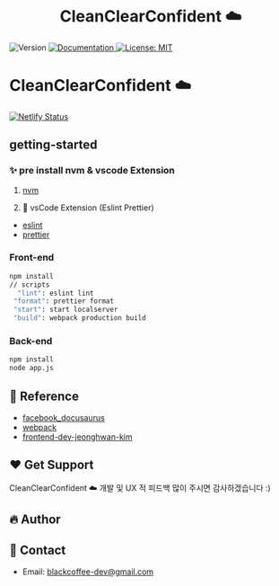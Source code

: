 <h1 align="center">CleanClearConfident ☁️</h1>
<p>
  <img alt="Version" src="https://img.shields.io/badge/version-0.1.0-blue.svg?cacheSeconds=2592000" />
  <a href="localhost:8080" target="_blank">
    <img alt="Documentation" src="https://img.shields.io/badge/documentation-yes-brightgreen.svg" />
  </a>
  <a href="MIT" target="_blank">
    <img alt="License: MIT" src="https://img.shields.io/badge/License-MIT-yellow.svg" />
  </a>
</p>


# CleanClearConfident ☁️

[![Netlify Status](https://api.netlify.com/api/v1/badges/a34236c1-043f-4e7a-98a8-e68f03b203e3/deploy-status)](https://app.netlify.com/sites/black-coffee-mise/deploys)

## getting-started

### ✨ pre install nvm & vscode Extension  

1. [nvm](https://github.com/nvm-sh/nvm)

2.  👐 vsCode Extension (Eslint Prettier) 
- [eslint](https://marketplace.visualstudio.com/items?itemName=dbaeumer.vscode-eslint)
- [prettier](https://marketplace.visualstudio.com/items?itemName=esbenp.prettier-vscode)

### Front-end
```sh
npm install 
// scripts
  "lint": eslint lint 
 "format": prettier format
 "start": start localserver
 "build": webpack production build  
```
### Back-end
```sh
npm install
node app.js
```


## 📝 Reference

- [facebook_docusaurus](https://github.com/facebook/docusaurus)
- [webpack](https://joshua1988.github.io/webpack-guide/webpack/what-is-webpack.html#%EC%9B%B9%ED%8C%A9%EC%9D%B4%EB%9E%80)
- [frontend-dev-jeonghwan-kim](https://github.com/jeonghwan-kim/lecture-frontend-dev-env)

## ❤️ Get Support 

CleanClearConfident ☁️ 개발 및 UX 적 피드백 많이 주시면 감사하겠습니다 :) 

## 🔥 Author


## 💌 Contact

* Email: blackcoffee-dev@gmail.com
